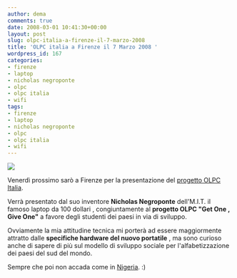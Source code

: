 ```yaml
---
author: dema
comments: true
date: 2008-03-01 10:41:30+00:00
layout: post
slug: olpc-italia-a-firenze-il-7-marzo-2008
title: 'OLPC italia a Firenze il 7 Marzo 2008 '
wordpress_id: 167
categories:
- firenze
- laptop
- nicholas negroponte
- olpc
- olpc italia
- wifi
tags:
- firenze
- laptop
- nicholas negroponte
- olpc
- olpc italia
- wifi
---
```


![](http://olpc-italia.org/images/olpc-italia-top.gif)

Venerdì prossimo sarò a Firenze per la presentazione del [progetto OLPC Italia](http://olpc-italia.org/home.htm).

Verrà presentato dal suo inventore **Nicholas Negroponte** dell'M.I.T. il famoso laptop da 100 dollari , congiuntamente al **progetto OLPC "Get One , Give One"** a favore degli studenti dei paesi in via di sviluppo.

Ovviamente la mia attitudine tecnica mi porterà ad essere maggiormente attratto dalle **specifiche hardware del nuovo portatile** , ma sono curioso anche di sapere di più sul modello di sviluppo sociale per l'alfabetizzazione dei paesi del sud del mondo.

Sempre che poi non accada come in [Nigeria](http://www.reuters.com/article/oddlyEnoughNews/idUSL1966647020070720). :)
